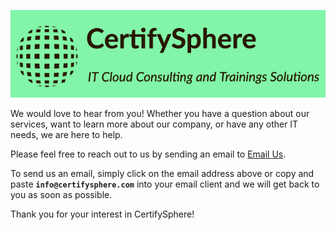 
![CertifySphere](./img/certifysphere_banner.png)

We would love to hear from you! Whether you have a question about our services, want to learn more about our company, or have any other IT needs, we are here to help.

Please feel free to reach out to us by sending an email to [Email Us](mailto:info@certifysphere.com).

To send us an email, simply click on the email address above or copy and paste **`info@certifysphere.com`** into your email client and we will get back to you as soon as possible.

Thank you for your interest in CertifySphere!
